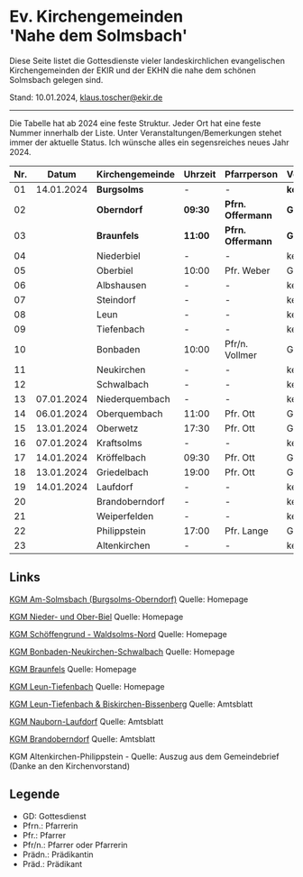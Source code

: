 # Ev. Kirchengemeinden<br>'Nahe dem Solmsbach'
Diese Seite listet die Gottesdienste vieler landeskirchlichen evangelischen Kirchengemeinden
der EKIR und der EKHN die nahe dem schönen Solmsbach gelegen sind.

Stand: 10.01.2024, klaus.toscher@ekir.de

--------------------------------------------------------------------

Die Tabelle hat ab 2024 eine feste Struktur. Jeder Ort hat eine feste Nummer innerhalb der Liste.
Unter Veranstaltungen/Bemerkungen stehet immer der aktuelle Status. Ich wünsche alles ein segensreiches neues Jahr 2024.

 Nr. | Datum      | Kirchengemeinde | Uhrzeit    | Pfarrperson       | Veranstaltung/Bemerkung |
 --- | ---------- | --------------- | ---------- | ----------------- | ----------------------- |
  01 | 14.01.2024 | **Burgsolms**   | -          | -                 | **kein GD**             |
  02 |            | **Oberndorf**   | **09:30**  | **Pfrn. Offermann** | **GD**                |
  03 |            | **Braunfels**   | **11:00**  | **Pfrn. Offermann** | **GD**                |
  04 |            | Niederbiel      | -          | -                 | kein GD                 |
  05 |            | Oberbiel        | 10:00      | Pfr. Weber        | GD                      |
  06 |            | Albshausen      | -          | -                 | keine Info              |
  07 |            | Steindorf       | -          | -                 | keine Info              |
  08 |            | Leun            | -          | -                 | keine Info              |
  09 |            | Tiefenbach      | -          | -                 | keine Info              |
  10 |            | Bonbaden        | 10:00      | Pfr/n. Vollmer    | GD                      |
  11 |            | Neukirchen      | -          | -                 | kein GD                 |
  12 |            | Schwalbach      | -          | -                 | kein GD                 |
  13 | 07.01.2024 | Niederquembach  | -          | -                 | kein GD                 |
  14 | 06.01.2024 | Oberquembach    | 11:00      | Pfr. Ott          | GD                      | 
  15 | 13.01.2024 | Oberwetz        | 17:30      | Pfr. Ott          | GD                      | 
  16 | 07.01.2024 | Kraftsolms      | -          | -                 | kein GD                 |
  17 | 14.01.2024 | Kröffelbach     | 09:30      | Pfr. Ott          | GD                      | 
  18 | 13.01.2024 | Griedelbach     | 19:00      | Pfr. Ott          | GD                      | 
  19 | 14.01.2024 | Laufdorf        | -          | -                 | keine Info              |
  20 |            | Brandoberndorf  | -          | -                 | keine Info              |
  21 |            | Weiperfelden    | -          | -                 | keine Info              |
  22 |            | Philippstein    | 17:00      | Pfr. Lange        | GD                      |
  23 |            | Altenkirchen    | -          | -                 | kein GD                 | 
 

## Links

[KGM Am-Solmsbach (Burgsolms-Oberndorf)](https://burgsolms.ekir.de) Quelle: Homepage

[KGM Nieder- und Ober-Biel](http://www.kirche-niederbiel.de/termine) Quelle: Homepage

[KGM Schöffengrund - Waldsolms-Nord](https://schoeffengrund-waldsolms.ekir.de) Quelle: Homepage

[KGM Bonbaden-Neukirchen-Schwalbach](https://www.evangelisch-bonbaden-schwalbach-neukirchen.de/gottesdienste/) Quelle: Homepage

[KGM Braunfels](https://www.evangelisch-in-braunfels.de) Quelle: Homepage

[KGM Leun-Tiefenbach](http://evangelische-kirchengemeinde-leun.de/gottesdiensplan/) Quelle: Homepage

[KGM Leun-Tiefenbach & Biskirchen-Bissenberg](https://ol.wittich.de/titel/1108/) Quelle: Amtsblatt

[KGM Nauborn-Laufdorf](https://ol.wittich.de/titel/1161/) Quelle: Amtsblatt

[KGM Brandoberndorf](https://ol.wittich.de/titel/1212/) Quelle: Amtsblatt

KGM Altenkirchen-Philippstein - Quelle: Auszug aus dem Gemeindebrief (Danke an den Kirchenvorstand)

## Legende
- GD: Gottesdienst
- Pfrn.: Pfarrerin
- Pfr.: Pfarrer
- Pfr/n.: Pfarrer oder Pfarrerin
- Prädn.: Prädikantin
- Präd.: Prädikant
